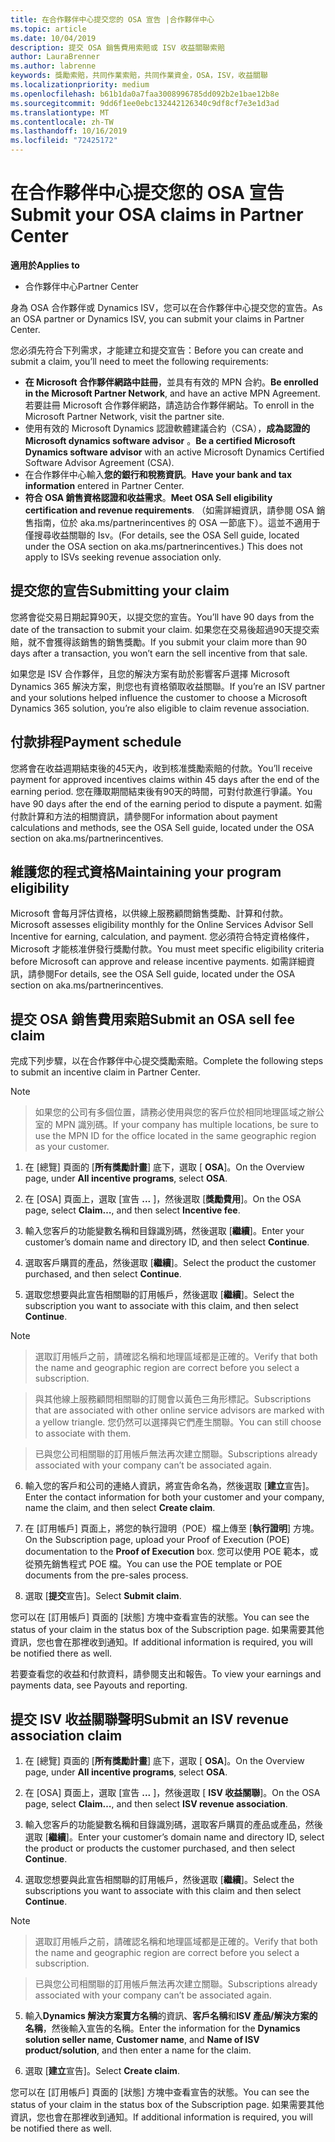 ```yaml
---
title: 在合作夥伴中心提交您的 OSA 宣告 |合作夥伴中心
ms.topic: article
ms.date: 10/04/2019
description: 提交 OSA 銷售費用索賠或 ISV 收益關聯索賠
author: LauraBrenner
ms.author: labrenne
keywords: 獎勵索賠，共同作業索賠，共同作業資金，OSA，ISV，收益關聯
ms.localizationpriority: medium
ms.openlocfilehash: b61b1da0a7faa3008996785dd092b2e1bae12b8e
ms.sourcegitcommit: 9dd6f1ee0ebc132442126340c9df8cf7e3e1d3ad
ms.translationtype: MT
ms.contentlocale: zh-TW
ms.lasthandoff: 10/16/2019
ms.locfileid: "72425172"
---
```

# <a name="submit-your-osa-claims-in-partner-center"></a><span data-ttu-id="d547f-104">在合作夥伴中心提交您的 OSA 宣告</span><span class="sxs-lookup"><span data-stu-id="d547f-104">Submit your OSA claims in Partner Center</span></span>

<span data-ttu-id="d547f-105">**適用於**</span><span class="sxs-lookup"><span data-stu-id="d547f-105">**Applies to**</span></span>

-  <span data-ttu-id="d547f-106">合作夥伴中心</span><span class="sxs-lookup"><span data-stu-id="d547f-106">Partner Center</span></span>

<span data-ttu-id="d547f-107">身為 OSA 合作夥伴或 Dynamics ISV，您可以在合作夥伴中心提交您的宣告。</span><span class="sxs-lookup"><span data-stu-id="d547f-107">As an OSA partner or Dynamics ISV, you can submit your claims in Partner Center.</span></span> 

<span data-ttu-id="d547f-108">您必須先符合下列需求，才能建立和提交宣告：</span><span class="sxs-lookup"><span data-stu-id="d547f-108">Before you can create and submit a claim, you’ll need to meet the following requirements:</span></span> 
-   <span data-ttu-id="d547f-109">**在 Microsoft 合作夥伴網路中註冊**，並具有有效的 MPN 合約。</span><span class="sxs-lookup"><span data-stu-id="d547f-109">**Be enrolled in the Microsoft Partner Network**, and have an active MPN Agreement.</span></span> <span data-ttu-id="d547f-110">若要註冊 Microsoft 合作夥伴網路，請造訪合作夥伴網站。</span><span class="sxs-lookup"><span data-stu-id="d547f-110">To enroll in the Microsoft Partner Network, visit the partner site.</span></span> 
-   <span data-ttu-id="d547f-111">使用有效的 Microsoft Dynamics 認證軟體建議合約（CSA），**成為認證的 Microsoft dynamics software advisor** 。</span><span class="sxs-lookup"><span data-stu-id="d547f-111">**Be a certified Microsoft Dynamics software advisor** with an active Microsoft Dynamics Certified Software Advisor Agreement (CSA).</span></span> 
-   <span data-ttu-id="d547f-112">在合作夥伴中心輸入**您的銀行和稅務資訊**。</span><span class="sxs-lookup"><span data-stu-id="d547f-112">**Have your bank and tax information** entered in Partner Center.</span></span> 
-   <span data-ttu-id="d547f-113">**符合 OSA 銷售資格認證和收益需求**。</span><span class="sxs-lookup"><span data-stu-id="d547f-113">**Meet OSA Sell eligibility certification and revenue requirements**.</span></span> <span data-ttu-id="d547f-114">（如需詳細資訊，請參閱 OSA 銷售指南，位於 aka.ms/partnerincentives 的 OSA 一節底下）。這並不適用于僅搜尋收益關聯的 Isv。</span><span class="sxs-lookup"><span data-stu-id="d547f-114">(For details, see the OSA Sell guide, located under the OSA section on aka.ms/partnerincentives.) This does not apply to ISVs seeking revenue association only.</span></span> 

## <a name="submitting-your-claim"></a><span data-ttu-id="d547f-115">提交您的宣告</span><span class="sxs-lookup"><span data-stu-id="d547f-115">Submitting your claim</span></span>

<span data-ttu-id="d547f-116">您將會從交易日期起算90天，以提交您的宣告。</span><span class="sxs-lookup"><span data-stu-id="d547f-116">You’ll have 90 days from the date of the transaction to submit your claim.</span></span> <span data-ttu-id="d547f-117">如果您在交易後超過90天提交索賠，就不會獲得該銷售的銷售獎勵。</span><span class="sxs-lookup"><span data-stu-id="d547f-117">If you submit your claim more than 90 days after a transaction, you won’t earn the sell incentive from that sale.</span></span> 

<span data-ttu-id="d547f-118">如果您是 ISV 合作夥伴，且您的解決方案有助於影響客戶選擇 Microsoft Dynamics 365 解決方案，則您也有資格領取收益關聯。</span><span class="sxs-lookup"><span data-stu-id="d547f-118">If you’re an ISV partner and your solutions helped influence the customer to choose a Microsoft Dynamics 365 solution, you’re also eligible to claim revenue association.</span></span>   

## <a name="payment-schedule"></a><span data-ttu-id="d547f-119">付款排程</span><span class="sxs-lookup"><span data-stu-id="d547f-119">Payment schedule</span></span>

<span data-ttu-id="d547f-120">您將會在收益週期結束後的45天內，收到核准獎勵索賠的付款。</span><span class="sxs-lookup"><span data-stu-id="d547f-120">You’ll receive payment for approved incentives claims within 45 days after the end of the earning period.</span></span> <span data-ttu-id="d547f-121">您在賺取期間結束後有90天的時間，可對付款進行爭議。</span><span class="sxs-lookup"><span data-stu-id="d547f-121">You have 90 days after the end of the earning period to dispute a payment.</span></span> <span data-ttu-id="d547f-122">如需付款計算和方法的相關資訊，請參閱</span><span class="sxs-lookup"><span data-stu-id="d547f-122">For information about payment calculations and methods, see the OSA Sell guide, located under the OSA section on aka.ms/partnerincentives.</span></span>

## <a name="maintaining-your-program-eligibility"></a><span data-ttu-id="d547f-123">維護您的程式資格</span><span class="sxs-lookup"><span data-stu-id="d547f-123">Maintaining your program eligibility</span></span>

<span data-ttu-id="d547f-124">Microsoft 會每月評估資格，以供線上服務顧問銷售獎勵、計算和付款。</span><span class="sxs-lookup"><span data-stu-id="d547f-124">Microsoft assesses eligibility monthly for the Online Services Advisor Sell Incentive for earning, calculation, and payment.</span></span> <span data-ttu-id="d547f-125">您必須符合特定資格條件，Microsoft 才能核准併發行獎勵付款。</span><span class="sxs-lookup"><span data-stu-id="d547f-125">You must meet specific eligibility criteria before Microsoft can approve and release incentive payments.</span></span> <span data-ttu-id="d547f-126">如需詳細資訊，請參閱</span><span class="sxs-lookup"><span data-stu-id="d547f-126">For details, see the OSA Sell guide, located under the OSA section on aka.ms/partnerincentives.</span></span>

## <a name="submit-an-osa-sell-fee-claim"></a><span data-ttu-id="d547f-127">提交 OSA 銷售費用索賠</span><span class="sxs-lookup"><span data-stu-id="d547f-127">Submit an OSA sell fee claim</span></span>

<span data-ttu-id="d547f-128">完成下列步驟，以在合作夥伴中心提交獎勵索賠。</span><span class="sxs-lookup"><span data-stu-id="d547f-128">Complete the following steps to submit an incentive claim in Partner Center.</span></span>  

>[!NOTE]

><span data-ttu-id="d547f-129">如果您的公司有多個位置，請務必使用與您的客戶位於相同地理區域之辦公室的 MPN 識別碼。</span><span class="sxs-lookup"><span data-stu-id="d547f-129">If your company has multiple locations, be sure to use the MPN ID for the office located in the same geographic region as your customer.</span></span> 

1.  <span data-ttu-id="d547f-130">在 [總覽] 頁面的 [**所有獎勵計畫**] 底下，選取 [ **OSA**]。</span><span class="sxs-lookup"><span data-stu-id="d547f-130">On the Overview page, under **All incentive programs**, select **OSA**.</span></span>

2.  <span data-ttu-id="d547f-131">在 [OSA] 頁面上，選取 [宣告 **...** ]，然後選取 [**獎勵費用**]。</span><span class="sxs-lookup"><span data-stu-id="d547f-131">On the OSA page, select **Claim…**, and then select **Incentive fee**.</span></span>

3.  <span data-ttu-id="d547f-132">輸入您客戶的功能變數名稱和目錄識別碼，然後選取 [**繼續**]。</span><span class="sxs-lookup"><span data-stu-id="d547f-132">Enter your customer’s domain name and directory ID, and then select **Continue**.</span></span> 

4.  <span data-ttu-id="d547f-133">選取客戶購買的產品，然後選取 [**繼續**]。</span><span class="sxs-lookup"><span data-stu-id="d547f-133">Select the product the customer purchased, and then select **Continue**.</span></span> 

5.  <span data-ttu-id="d547f-134">選取您想要與此宣告相關聯的訂用帳戶，然後選取 [**繼續**]。</span><span class="sxs-lookup"><span data-stu-id="d547f-134">Select the subscription you want to associate with this claim, and then select **Continue**.</span></span>

>[!NOTE]

><span data-ttu-id="d547f-135">選取訂用帳戶之前，請確認名稱和地理區域都是正確的。</span><span class="sxs-lookup"><span data-stu-id="d547f-135">Verify that both the name and geographic region are correct before you select a subscription.</span></span> 

><span data-ttu-id="d547f-136">與其他線上服務顧問相關聯的訂閱會以黃色三角形標記。</span><span class="sxs-lookup"><span data-stu-id="d547f-136">Subscriptions that are associated with other online service advisors are marked with a yellow triangle.</span></span> <span data-ttu-id="d547f-137">您仍然可以選擇與它們產生關聯。</span><span class="sxs-lookup"><span data-stu-id="d547f-137">You can still choose to associate with them.</span></span> 

><span data-ttu-id="d547f-138">已與您公司相關聯的訂用帳戶無法再次建立關聯。</span><span class="sxs-lookup"><span data-stu-id="d547f-138">Subscriptions already associated with your company can’t be associated again.</span></span>  

6.  <span data-ttu-id="d547f-139">輸入您的客戶和公司的連絡人資訊，將宣告命名為，然後選取 [**建立**宣告]。</span><span class="sxs-lookup"><span data-stu-id="d547f-139">Enter the contact information for both your customer and your company, name the claim, and then select **Create claim**.</span></span> 

7.  <span data-ttu-id="d547f-140">在 [訂用帳戶] 頁面上，將您的執行證明（POE）檔上傳至 [**執行證明**] 方塊。</span><span class="sxs-lookup"><span data-stu-id="d547f-140">On the Subscription page, upload your Proof of Execution (POE) documentation to the **Proof of Execution** box.</span></span> <span data-ttu-id="d547f-141">您可以使用 POE 範本，或從預先銷售程式 POE 檔。</span><span class="sxs-lookup"><span data-stu-id="d547f-141">You can use the POE template or POE documents from the pre-sales process.</span></span> 

8.  <span data-ttu-id="d547f-142">選取 [**提交**宣告]。</span><span class="sxs-lookup"><span data-stu-id="d547f-142">Select **Submit claim**.</span></span>    

<span data-ttu-id="d547f-143">您可以在 [訂用帳戶] 頁面的 [狀態] 方塊中查看宣告的狀態。</span><span class="sxs-lookup"><span data-stu-id="d547f-143">You can see the status of your claim in the status box of the Subscription page.</span></span> <span data-ttu-id="d547f-144">如果需要其他資訊，您也會在那裡收到通知。</span><span class="sxs-lookup"><span data-stu-id="d547f-144">If additional information is required, you will be notified there as well.</span></span>

<span data-ttu-id="d547f-145">若要查看您的收益和付款資料，請參閱支出和報告。</span><span class="sxs-lookup"><span data-stu-id="d547f-145">To view your earnings and payments data, see Payouts and reporting.</span></span> 
 
## <a name="submit-an-isv-revenue-association-claim"></a><span data-ttu-id="d547f-146">提交 ISV 收益關聯聲明</span><span class="sxs-lookup"><span data-stu-id="d547f-146">Submit an ISV revenue association claim</span></span>

1.  <span data-ttu-id="d547f-147">在 [總覽] 頁面的 [**所有獎勵計畫**] 底下，選取 [ **OSA**]。</span><span class="sxs-lookup"><span data-stu-id="d547f-147">On the Overview page, under **All incentive programs**, select **OSA**.</span></span>

2.  <span data-ttu-id="d547f-148">在 [OSA] 頁面上，選取 [宣告 **...** ]，然後選取 [ **ISV 收益關聯**]。</span><span class="sxs-lookup"><span data-stu-id="d547f-148">On the OSA page, select **Claim…**, and then select **ISV revenue association**.</span></span>

3.  <span data-ttu-id="d547f-149">輸入您客戶的功能變數名稱和目錄識別碼，選取客戶購買的產品或產品，然後選取 [**繼續**]。</span><span class="sxs-lookup"><span data-stu-id="d547f-149">Enter your customer’s domain name and directory ID, select the product or products the customer purchased, and then select **Continue**.</span></span> 

4.  <span data-ttu-id="d547f-150">選取您想要與此宣告相關聯的訂用帳戶，然後選取 [**繼續**]。</span><span class="sxs-lookup"><span data-stu-id="d547f-150">Select the subscriptions you want to associate with this claim and then select **Continue**.</span></span>

>[!NOTE]

><span data-ttu-id="d547f-151">選取訂用帳戶之前，請確認名稱和地理區域都是正確的。</span><span class="sxs-lookup"><span data-stu-id="d547f-151">Verify that both the name and geographic region are correct before you select a subscription.</span></span> 

><span data-ttu-id="d547f-152">已與您公司相關聯的訂用帳戶無法再次建立關聯。</span><span class="sxs-lookup"><span data-stu-id="d547f-152">Subscriptions already associated with your company can’t be associated again.</span></span>  

5.  <span data-ttu-id="d547f-153">輸入**Dynamics 解決方案賣方名稱**的資訊、**客戶名稱**和**ISV 產品/解決方案的名稱**，然後輸入宣告的名稱。</span><span class="sxs-lookup"><span data-stu-id="d547f-153">Enter the information for the **Dynamics solution seller name**, **Customer name**, and **Name of ISV product/solution**, and then enter a name for the claim.</span></span> 

6.  <span data-ttu-id="d547f-154">選取 [**建立**宣告]。</span><span class="sxs-lookup"><span data-stu-id="d547f-154">Select **Create claim**.</span></span> 

<span data-ttu-id="d547f-155">您可以在 [訂用帳戶] 頁面的 [狀態] 方塊中查看宣告的狀態。</span><span class="sxs-lookup"><span data-stu-id="d547f-155">You can see the status of your claim in the status box of the Subscription page.</span></span> <span data-ttu-id="d547f-156">如果需要其他資訊，您也會在那裡收到通知。</span><span class="sxs-lookup"><span data-stu-id="d547f-156">If additional information is required, you will be notified there as well.</span></span>
